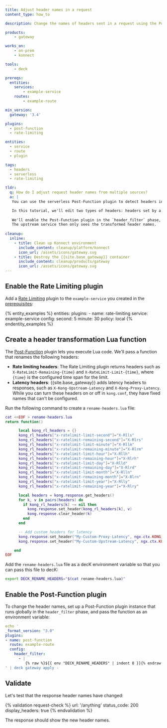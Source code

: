 ```yaml
---
title: Adjust header names in a request
content_type: how_to

description: Change the names of headers sent in a request using the Post-Function plugin.

products:
    - gateway

works_on:
    - on-prem
    - konnect

tools:
    - deck

prereqs:
  entities:
    services:
        - example-service
    routes:
        - example-route

min_version:
  gateway: '3.4'

plugins:
  - post-function
  - rate-limiting

entities:
  - service
  - route
  - plugin

tags:
  - headers
  - serverless
  - rate-limiting

tldr:
  q: How do I adjust request header names from multiple sources?
  a: |
   You can use the serverless Post-Function plugin to detect headers in a request and transform them into custom header names.

   In this tutorial, we'll edit two types of headers: headers set by a plugin (in this case, Rate Limiting), and latency headers from {{site.base_gateway}}.
   
   We'll enable the Post-Function plugin in the `header_filter` phase, where it will look for a configured list of headers, then transform those headers into different names.
   The upstream service then only sees the transformed header names.
  
cleanup:
  inline:
    - title: Clean up Konnect environment
      include_content: cleanup/platform/konnect
      icon_url: /assets/icons/gateway.svg
    - title: Destroy the {{site.base_gateway}} container
      include_content: cleanup/products/gateway
      icon_url: /assets/icons/gateway.svg
---
```


## Enable the Rate Limiting plugin

Add a [Rate Limiting](/plugins/rate-limiting/) plugin to the `example-service` you created in the [prerequisites](#prerequisites):

{% entity_examples %}
entities:
  plugins:
    - name: rate-limiting
      service: example-service
      config:
        second: 5
        minute: 30
        policy: local
{% endentity_examples %}

## Create a header transformation Lua function

The [Post-Function](/plugins/post-function/) plugin lets you execute Lua code. 
We'll pass a function that renames the following headers:

* **Rate limiting headers**: The Rate Limiting plugin returns headers such as `X-RateLimit-Remaining-{time}` and `X-RateLimit-Limit-{time}`, 
where `{time}` is the configured time span for the limit.
* **Latency headers**: {{site.base_gateway}} adds latency headers to responses, such as `X-Kong-Upstream-Latency` and `X-Kong-Proxy-Latency`.
While you can turn these headers on or off in `kong.conf`, they have fixed names that can't be configured. 

Run the following command to create a `rename-headers.lua` file:

```lua
cat <<EOF > rename-headers.lua
return function()

      local kong_rl_headers = {}
      kong_rl_headers["x-ratelimit-limit-second"]="X-Rlls"
      kong_rl_headers["x-ratelimit-remaining-second"]="X-Rlrs"
      kong_rl_headers["x-ratelimit-limit-minute"]="X-Rllm"
      kong_rl_headers["x-ratelimit-remaining-minute"]="X-Rlrm"
      kong_rl_headers["x-ratelimit-limit-hour"]="X-Rllh"
      kong_rl_headers["x-ratelimit-remaining-hour"]="X-Rlrh"
      kong_rl_headers["x-ratelimit-limit-day"]="X-Rlld"
      kong_rl_headers["x-ratelimit-remaining-day"]="X-Rlrd"
      kong_rl_headers["x-ratelimit-limit-month"]="X-Rlln"
      kong_rl_headers["x-ratelimit-remaining-month"]="X-Rlrn"
      kong_rl_headers["x-ratelimit-limit-year"]="X-Rlly"
      kong_rl_headers["x-ratelimit-remaining-year"]="X-Rlry"

      local headers = kong.response.get_headers()
      for k, v in pairs(headers) do
        if kong_rl_headers[k] ~= nil then
          kong.response.set_header(kong_rl_headers[k], v)
          kong.response.clear_header(k)
        end
      end

      -- Add custom headers for latency
      kong.response.set_header("My-Custom-Proxy-Latency", ngx.ctx.KONG_PROXY_LATENCY)
      kong.response.set_header("My-Custom-Upstream-Latency", ngx.ctx.KONG_WAITING_TIME)

    end
EOF
```

Add the `rename-headers.lua` file as a decK environment variable so that you can pass this file to decK:

```sh
export DECK_RENAME_HEADERS="$(cat rename-headers.lua)"
```

## Enable the Post-Function plugin

To change the header names, set up a Post-Function plugin instance that runs globally in the `header_filter` phase, and pass the function as an environment variable:

```yaml
echo '
_format_version: "3.0"
plugins:
- name: post-function
  route: example-route
  config:
    header_filter:
      - |
         {% raw %}${{ env "DECK_RENAME_HEADERS" | indent 8 }}{% endraw %}
' | deck gateway apply -
```

## Validate

Let's test that the response header names have changed:

{% validation request-check %}
url: '/anything'
status_code: 200
display_headers: true
{% endvalidation %}

The response should show the new header names.